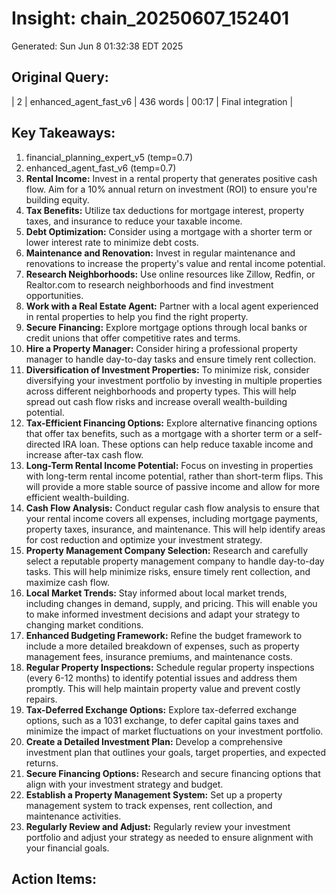 # Insight: chain_20250607_152401
Generated: Sun Jun  8 01:32:38 EDT 2025

## Original Query:
| 2 | enhanced_agent_fast_v6 | 436 words | 00:17 | Final integration |

## Key Takeaways:
1. financial_planning_expert_v5 (temp=0.7)
2. enhanced_agent_fast_v6 (temp=0.7)
1. **Rental Income:** Invest in a rental property that generates positive cash flow. Aim for a 10% annual return on investment (ROI) to ensure you're building equity.
2. **Tax Benefits:** Utilize tax deductions for mortgage interest, property taxes, and insurance to reduce your taxable income.
3. **Debt Optimization:** Consider using a mortgage with a shorter term or lower interest rate to minimize debt costs.
4. **Maintenance and Renovation:** Invest in regular maintenance and renovations to increase the property's value and rental income potential.
1. **Research Neighborhoods:** Use online resources like Zillow, Redfin, or Realtor.com to research neighborhoods and find investment opportunities.
2. **Work with a Real Estate Agent:** Partner with a local agent experienced in rental properties to help you find the right property.
3. **Secure Financing:** Explore mortgage options through local banks or credit unions that offer competitive rates and terms.
4. **Hire a Property Manager:** Consider hiring a professional property manager to handle day-to-day tasks and ensure timely rent collection.
1. **Diversification of Investment Properties:** To minimize risk, consider diversifying your investment portfolio by investing in multiple properties across different neighborhoods and property types. This will help spread out cash flow risks and increase overall wealth-building potential.
2. **Tax-Efficient Financing Options:** Explore alternative financing options that offer tax benefits, such as a mortgage with a shorter term or a self-directed IRA loan. These options can help reduce taxable income and increase after-tax cash flow.
3. **Long-Term Rental Income Potential:** Focus on investing in properties with long-term rental income potential, rather than short-term flips. This will provide a more stable source of passive income and allow for more efficient wealth-building.
1. **Cash Flow Analysis:** Conduct regular cash flow analysis to ensure that your rental income covers all expenses, including mortgage payments, property taxes, insurance, and maintenance. This will help identify areas for cost reduction and optimize your investment strategy.
2. **Property Management Company Selection:** Research and carefully select a reputable property management company to handle day-to-day tasks. This will help minimize risks, ensure timely rent collection, and maximize cash flow.
3. **Local Market Trends:** Stay informed about local market trends, including changes in demand, supply, and pricing. This will enable you to make informed investment decisions and adapt your strategy to changing market conditions.
1. **Enhanced Budgeting Framework:** Refine the budget framework to include a more detailed breakdown of expenses, such as property management fees, insurance premiums, and maintenance costs.
2. **Regular Property Inspections:** Schedule regular property inspections (every 6-12 months) to identify potential issues and address them promptly. This will help maintain property value and prevent costly repairs.
3. **Tax-Deferred Exchange Options:** Explore tax-deferred exchange options, such as a 1031 exchange, to defer capital gains taxes and minimize the impact of market fluctuations on your investment portfolio.
1. **Create a Detailed Investment Plan:** Develop a comprehensive investment plan that outlines your goals, target properties, and expected returns.
2. **Secure Financing Options:** Research and secure financing options that align with your investment strategy and budget.
3. **Establish a Property Management System:** Set up a property management system to track expenses, rent collection, and maintenance activities.
4. **Regularly Review and Adjust:** Regularly review your investment portfolio and adjust your strategy as needed to ensure alignment with your financial goals.

## Action Items:
